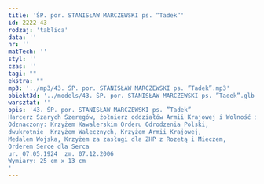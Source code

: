 ```yaml
---
title: 'ŚP. por. STANISŁAW MARCZEWSKI ps. ”Tadek”'
id: 2222-43
rodzaj: 'tablica'
data: ''
nr: ''
matTech: ''
styl: ''
czas: ''
tagi: ""
ekstra: ""
mp3: '../mp3/43. ŚP. por. STANISŁAW MARCZEWSKI ps. ”Tadek”.mp3'
obiekt3d: '../models/43. ŚP. por. STANISŁAW MARCZEWSKI ps. ”Tadek”.glb'
warsztat: ''
opis: '43. ŚP. por. STANISŁAW MARCZEWSKI ps. ”Tadek”
Harcerz Szarych Szeregów, żołnierz oddziałów Armii Krajowej i Wolność i Niepodległość Szarugi, Jemioły, Zapory.
Odznaczony: Krzyżem Kawalerskim Orderu Odrodzenia Polski,
dwukrotnie  Krzyżem Walecznych, Krzyżem Armii Krajowej,
Medalem Wojska, Krzyżem za zasługi dla ZHP z Rozetą i Mieczem,
Orderem Serce dla Serca
ur. 07.05.1924 	zm. 07.12.2006
Wymiary: 25 cm x 13 cm
'
---
```


